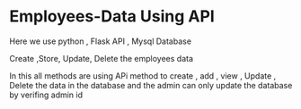 # Employees-Data Using API
Here we use python , Flask API , Mysql Database 

Create ,Store, Update, Delete the employees data

In this all methods are using APi method to create , add , view , Update , Delete the data in the database and the admin can only update the database by verifing admin id
